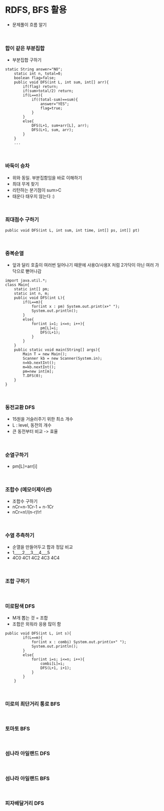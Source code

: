 <br>

# RDFS, BFS 활용
- 문제풀이 흐름 알기

<br>

### 합이 같은 부분집합
- 부분집합 구하기
````
static String answer="NO";
	static int n, total=0;
	boolean flag=false;
	public void DFS(int L, int sum, int[] arr){
		if(flag) return;
		if(sum>total/2) return;
		if(L==n){
			if((total-sum)==sum){
				answer="YES";
				flag=true;
			}	
		}
		else{
			DFS(L+1, sum+arr[L], arr);
			DFS(L+1, sum, arr);
		}
	}
	...
````


<br>

### 바둑이 승차
- 위와 동일. 부분집함임을 바로 이해하기
- 최대 무게 찾기
- 리턴하는 분기점이 sum>C
- 태운다 태우지 않는다 :)




<br>

### 최대점수 구하기
````
public void DFS(int L, int sum, int time, int[] ps, int[] pt)
````





<br>

### 중복순열
- 앞과 달리 호출이 여러번 일어나기 때문에 사용O/사용X 처럼 2가닥이 아닌 여러 가닥으로 뻗어나감
```
import java.util.*;
class Main{
	static int[] pm;
	static int n, m;
	public void DFS(int L){
		if(L==m){
			for(int x : pm) System.out.print(x+" ");
			System.out.println();
		}
		else{
			for(int i=1; i<=n; i++){
				pm[L]=i;
				DFS(L+1);
			}
		}
	}
	public static void main(String[] args){
		Main T = new Main();
		Scanner kb = new Scanner(System.in);
		n=kb.nextInt();
		m=kb.nextInt();
		pm=new int[m];
		T.DFS(0);
	}
}
```




<br>

### 동전교환 DFS
- 15원을 거슬러주기 위한 최소 개수
- L : level, 동전의 개수
- 큰 동전부터 비교 -> 효율





<br>

### 순열구하기
- pm[L]=arr[i]





<br>

### 조합수 (메모이제이션)
- 조합수 구하기
- nCr=n-1Cr-1 + n-1Cr
- nCr=n!/(n-r)!r!





<br>

### 수열 추측하기
- 순열을 만들어두고 합과 정답 비교
- 1____2___3___4___5
- 4C0 4C1 4C2 4C3 4C4





<br>

### 조합 구하기






<br>

### 미로탐색 DFS
- M개 뽑는 것 = 조합
- 조합은 외워라 응용 많이 함
````
public void DFS(int L, int s){
		if(L==m){
			for(int x : combi) System.out.print(x+" ");
			System.out.println();
		}
		else{
			for(int i=s; i<=n; i++){
				combi[L]=i;
				DFS(L+1, i+1);
			}
		}
	}
````




<br>

### 미로의 최단거리 통로 BFS




<br>

### 토마토 BFS





<br>

### 섬나라 아일랜드 DFS





<br>

### 섬나라 아일랜드 BFS




<br>

### 피자배달거리 DFS



